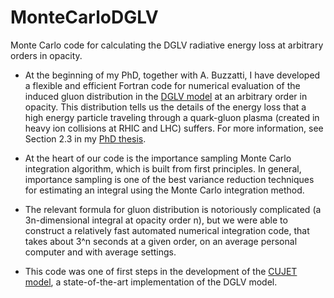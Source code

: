 # MonteCarloDGLV
Monte Carlo code for calculating the DGLV radiative energy loss at arbitrary orders in opacity.

* At the beginning of my PhD, together with A. Buzzatti, I have developed a flexible and efficient Fortran code 
for numerical evaluation of the induced gluon distribution in the [DGLV model](http://arxiv.org/abs/nucl-th/0310076) 
at an arbitrary order in opacity. This distribution tells us the details of the energy loss that
a high energy particle traveling through a quark-gluon plasma (created in heavy ion collisions at RHIC and LHC) suffers. 
For more information, see Section 2.3 in my [PhD thesis](http://academiccommons.columbia.edu/catalog/ac%3A178237).

* At the heart of our code is the importance sampling Monte Carlo integration algorithm,
which is built from first principles. In general, importance sampling is one of the best
variance reduction techniques for estimating an integral using the Monte Carlo integration
method. 

* The relevant formula for gluon distribution is notoriously complicated (a 3n-dimensional
integral at opacity order n), but we were able to construct a relatively fast automated numerical integration code, 
that takes about 3^n seconds at a given order, on an average personal computer and with average settings.

* This code was one of first steps in the development of the [CUJET model](http://arxiv.org/abs/1106.3061), 
a state-of-the-art implementation of the DGLV model.
